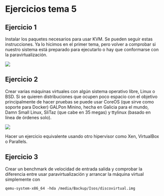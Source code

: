 # Ejercicios tema 5
## Ejercicio 1

Instalar los paquetes necesarios para usar KVM. Se pueden seguir estas instrucciones. Ya lo hicimos en el primer tema, pero volver a comprobar si nuestro sistema está preparado para ejecutarlo o hay que conformarse con la paravirtualización.

![](https://raw.github.com/elmendacorp/IVTAREAS/master/img/kvmfuncionando.png)

## Ejercicio 2
Crear varias máquinas virtuales con algún sistema operativo libre, Linux o BSD. Si se quieren distribuciones que ocupen poco espacio con el objetivo principalmente de hacer pruebas se puede usar CoreOS (que sirve como soporte para Docker) GALPon Minino, hecha en Galicia para el mundo, Damn Small Linux, SliTaz (que cabe en 35 megas) y ttylinux (basado en línea de órdenes solo).

![](https://raw.github.com/elmendacorp/IVTAREAS/master/img/qemufunciona.png)

Hacer un ejercicio equivalente usando otro hipervisor como Xen, VirtualBox o Parallels.
## Ejercicio 3
Crear un benchmark de velocidad de entrada salida y comprobar la diferencia entre usar paravirtualización y arrancar la máquina virtual simplemente con

`qemu-system-x86_64 -hda /media/Backup/Isos/discovirtual.img`

